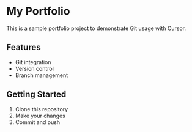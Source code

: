 # My Portfolio

This is a sample portfolio project to demonstrate Git usage with Cursor.

## Features
- Git integration
- Version control
- Branch management

## Getting Started
1. Clone this repository
2. Make your changes
3. Commit and push
